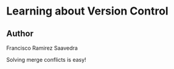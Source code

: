 # Learning about Version Control

## Author
Francisco Ramirez Saavedra

Solving merge conflicts is easy!
